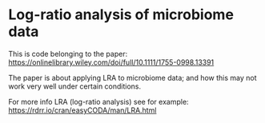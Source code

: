 
# Log-ratio analysis of microbiome data

This is code belonging to the paper: https://onlinelibrary.wiley.com/doi/full/10.1111/1755-0998.13391

The paper is about applying LRA to microbiome data; and how this may not work very well under certain conditions.

For more info LRA (log-ratio analysis) see for example: https://rdrr.io/cran/easyCODA/man/LRA.html


